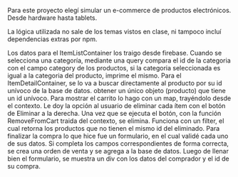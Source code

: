 Para este proyecto elegí simular un e-commerce de productos electrónicos. Desde hardware hasta tablets.
 
La lógica utilizada no sale de los temas vistos en clase, ni tampoco incluí dependencias extras por npm. 

Los datos para el ItemListContainer los traigo desde firebase. Cuando se selecciona una categoría, mediante
una query compara el id de la categoria con el campo category de los productos, si la categoria seleccionada es igual a la categoria del producto, imprime el mismo.
 Para el ItemDetailContainer, se lo va a buscar directamente al producto por su id unívoco de la base de datos.
obtener un único objeto (producto) que tiene un id unívoco.
 Para mostrar el carrito lo hago con un map, trayéndolo desde el contexto. Le doy la opción al usuario de eliminar cada ítem con el botón de Eliminar a la derecha. Una vez que se ejecuta el botón, con la función RemoveFromCart traida del contexto, se elimina. Funciona con un filter, el cual retorna los productos que no tienen el mismo id del eliminado.
 Para finalizar la compra lo que hice fue un formulario, en el cual validé cada uno de sus datos. Si completa los campos correspondientes de forma correcta, se crea una orden de venta y se agrega a la base de datos. 
 Luego de llenar bien el formulario, se muestra un div con los datos del comprador y el id de su compra. 
